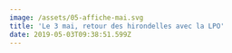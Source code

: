 ```yaml
---
image: /assets/05-affiche-mai.svg
title: 'Le 3 mai, retour des hirondelles avec la LPO'
date: 2019-05-03T09:38:51.599Z
---
```


